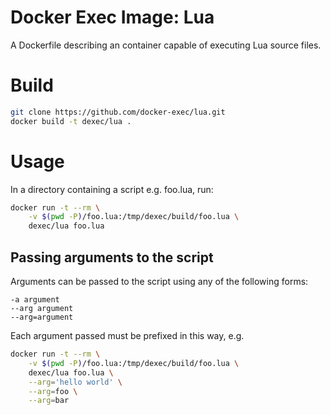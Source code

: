 # Docker Exec Image: Lua

A Dockerfile describing an container capable of executing Lua source files.

# Build

```sh
git clone https://github.com/docker-exec/lua.git
docker build -t dexec/lua .
```

# Usage

In a directory containing a script e.g. foo.lua, run:

```sh
docker run -t --rm \
    -v $(pwd -P)/foo.lua:/tmp/dexec/build/foo.lua \
    dexec/lua foo.lua
```

## Passing arguments to the script

Arguments can be passed to the script using any of the following forms:

```
-a argument
--arg argument
--arg=argument
```

Each argument passed must be prefixed in this way, e.g.

```sh
docker run -t --rm \
    -v $(pwd -P)/foo.lua:/tmp/dexec/build/foo.lua \
    dexec/lua foo.lua \
    --arg='hello world' \
    --arg=foo \
    --arg=bar
```
